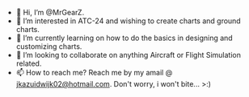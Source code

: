 - 👋 Hi, I’m @MrGearZ.
- 👀 I’m interested in ATC-24 and wishing to create charts and ground charts.
- 🌱 I’m currently learning on how to do the basics in designing and customizing charts.
- 💞️ I’m looking to collaborate on anything Aircraft or Flight Simulation related.
- 📫 How to reach me? Reach me by my amail @ jkazuidwijk02@hotmail.com. Don't worry, i won't bite... >:)

<!---
Hi There!/High There! is a ✨ special ✨ repository because its `README.md` (this file) appears on your GitHub profile.
You can click the Preview link to take a look at your changes.
--->
